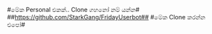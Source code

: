 #මේක Personal එකක්.. Clone ගහනෝ නම් යන්න#
##https://github.com/StarkGang/FridayUserbot##
#මේක Clone කරන්න එපෝ#
